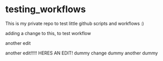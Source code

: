 # testing_workflows
This is my private repo to test little github scripts and workflows :)

adding a change to this, to test workflow

another edit

another edit!!!!! HERES AN EDIT!
dummy change
dummy
another dummy
